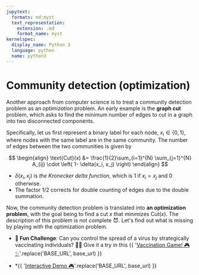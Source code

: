 ```yaml
---
jupytext:
  formats: md:myst
  text_representation:
    extension: .md
    format_name: myst
kernelspec:
  display_name: Python 3
  language: python
  name: python3
---
```


# Community detection (optimization)

Another approach from computer science is to treat a community detection problem as an *optimization* problem.
An early example is the **graph cut** problem, which asks to find the minimum number of edges to cut in a graph into two disconnected components.

Specifically, let us first represent a binary label for each node, $x_i \in \{0, 1\}$, where nodes with the same label are in the same community.
The number of edges between the two communities is given by

$$
\begin{align}
\text{Cut}(x)
&= \frac{1}{2}\sum_{i=1}^{N} \sum_{j=1}^{N} A_{ij} \cdot \left( 1- \delta(x_i, x_j) \right)
\end{align}
$$
-  $\delta(x_i, x_j)$ is *the Kronecker delta function*, which is 1 if $x_i = x_j$ and 0 otherwise.
- The factor $1/2$ corrects for double counting of edges due to the double summation.

Now, the community detection problem is translated into **an optimization problem**, with the goal being to find a cut $x$ that minimizes $\text{Cut}(x)$.
The description of this problem is not complete 😈. Let's find out what is missing by playing with the optimization problem.

- **🎉 Fun Challenge**: Can you control the spread of a virus by strategically vaccinating individuals? 🤔💡 Give it a try in this {{ '[Vaccination Game! 🎮✨]( BASE_URL/vis/vaccination-game.html)'.replace('BASE_URL', base_url) }}

- *{{ '[Interactive Demo 🎮]( BASE_URL/vis/community-detection/index.html?scoreType=graphcut&numCommunities=2&randomness=1&dataFile=two-cliques.json)'.replace('BASE_URL', base_url) }}